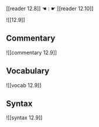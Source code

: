 [[reader 12.8]] ☚ : ☛ [[reader 12.10]]

![[12.9]]

## Commentary

![[commentary 12.9]]

## Vocabulary

![[vocab 12.9]]

## Syntax

![[syntax 12.9]]

